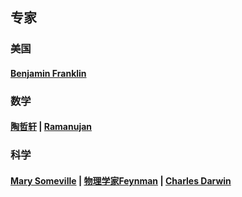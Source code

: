 ## 专家<!-- {docsify-ignore-all} -->

### 美国

#### [Benjamin Franklin](引用/人物/专家/Benjamin-Franklin.md)

### 数学

#### [陶哲轩](引用/人物/专家/数学/陶哲轩.md) | [Ramanujan](引用/人物/专家/数学/Ramanujan.md)

### 科学

#### [Mary Someville](引用/人物/专家/Mary-Someville.md) | [物理学家Feynman](/引用/人物/专家/物理学家Feynman.md) | [Charles Darwin](/引用/人物/专家/Charles-Darwin.md)